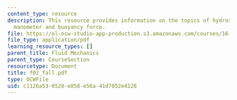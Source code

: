 ```yaml
---
content_type: resource
description: This resource provides information on the topics of hydrostatic equation,
  manometer and buoyancy force.
file: https://ol-ocw-studio-app-production.s3.amazonaws.com/courses/16-01-unified-engineering-i-ii-iii-iv-fall-2005-spring-2006/c1126a530528e858e56a41d7052e4126_f02_fall.pdf
file_type: application/pdf
learning_resource_types: []
parent_title: Fluid Mechanics
parent_type: CourseSection
resourcetype: Document
title: f02_fall.pdf
type: OCWFile
uid: c1126a53-0528-e858-e56a-41d7052e4126
---
```

